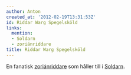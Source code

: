 ```yaml
---
author: Anton
created_at: '2012-02-19T13:31:53Z'
id: Riddar Warg Spegelsköld
links:
  mention:
  - Soldarn
  - zoriánriddare
title: Riddar Warg Spegelsköld
---
```


En fanatisk [zoriánriddare] som håller till i [Soldarn].

  [zoriánriddare]: zoriánriddare
  [Soldarn]: Soldarn
